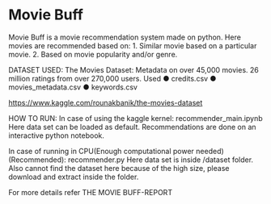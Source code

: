 # Movie Buff
Movie Buff is a movie recommendation system made on python. Here movies are recommended based on: 1. Similar movie based on a particular movie. 2. Based on movie popularity and/or genre. 
 
DATASET USED: The Movies Dataset: ​Metadata on over 45,000 movies. 26 million ratings from over 270,000 users. Used ● credits.csv ● movies_metadata.csv ● keywords.csv 

https://www.kaggle.com/rounakbanik/the-movies-dataset

HOW TO RUN:
In case of using the kaggle kernel:
recommender_main.ipynb
Here data set can be loaded as default. Recommendations are done on an interactive python notebook.


In case of running in CPU(Enough computational power needed)(Recommended):
recommender.py
Here data set is inside /dataset folder. Also cannot find the dataset here because of the high size, please download and extract inside the folder.

For more details refer THE MOVIE BUFF-REPORT
